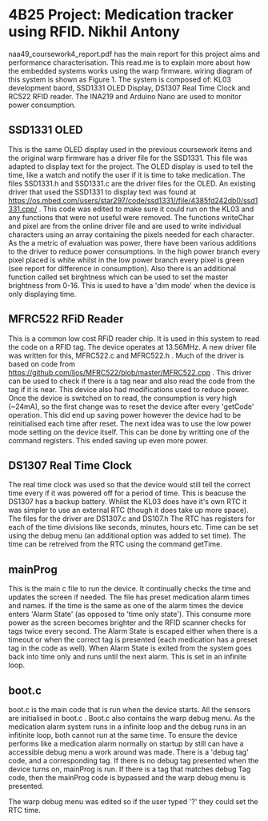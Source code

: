 # 4B25 Project: Medication tracker using RFID. Nikhil Antony

naa49_coursework4_report.pdf has the main report for this project aims and performance characterisation. This read.me is to explain more about how the embedded systems works using the warp firmware. wiring diagram of this system is shown as Figure 1. The system is composed of: KL03 development baord, SSD1331 OLED Display, DS1307 Real Time Clock and RC522 RFID reader. The INA219 and Arduino Nano are used to monitor power consumption.

## SSD1331 OLED

This is the same OLED display used in the previous coursework items and the original warp firmware has a driver file for the SSD1331. This file was adapted to display text for the project. The OLED display is used to tell the time, like a watch and notify the user if it is time to take medication. 
The files SSD1331.h and SSD1331.c are the driver files for the OLED. An existing driver that used the SSD1331 to display text was found at https://os.mbed.com/users/star297/code/ssd1331//file/4385fd242db0/ssd1331.cpp/ . This code was edited to make sure it could run on the KL03 and any functions that were not useful were removed. The functions writeChar and pixel are from the online driver file and are used to write individual characters using an array containing the pixels needed for each character. As the a metric of evaluation was power, there have been various additions to the driver to reduce power consumptions. In the high power branch every pixel placed is white whilst in the low power branch every pixel is green (see report for difference in consumption). Also there is an additional function called set birghtness which can be used to set the master brightness from 0-16. This is used to have a 'dim mode' when the device is only displaying time.

## MFRC522 RFiD Reader

This is a common low cost RFiD reader chip. It is used in this system to read the code on a RFID tag. The device operates at 13.56MHz. A new driver file was written for this, MFRC522.c and MFRC522.h . Much of the driver is based on code from https://github.com/ljos/MFRC522/blob/master/MFRC522.cpp . This driver can be used to check if there is a tag near and also read the code from the tag if it is near. This device also had modifications used to reduce power. Once the device is switched on to read, the consumption is very high (~24mA), so the first change was to reset the device after every 'getCode' operation. This did end up saving power however the device had to be reinitialised each time after reset. The next idea was to use the low power mode setting on the device itself. This can be done by writting one of the command registers. This ended saving up even more power. 

## DS1307 Real Time Clock

The real time clock was used so that the device would still tell the correct time every if it was powered off for a period of time. This is beacuse the DS1307 has a backup battery. Whilst the KL03 does have it's own RTC it was simpler to use an external RTC (though it does take up more space). The files for the driver are DS1307.c and DS107.h The RTC has registers for each of the time divisions like seconds, minutes, hours etc. Time can be set using the debug menu (an additional option was added to set time). The time can be retreived from the RTC using the command getTime.

## mainProg

This is the main c file to run the device. It continually checks the time and updates the screen if needed. The file has preset medication alarm times and names. If the time is the same as one of the alarm times the device enters 'Alarm State' (as opposed to 'time only state'). This consume more power as the screen becomes brighter and the RFID scanner checks for tags twice every second. The Alarm State is escaped either when there is a timeout or when the correct tag is presented (each medication has a preset tag in the code as well). When Alarm State is exited from the system goes back into time only and runs until the next alarm. This is set in an infinite loop.

## boot.c

boot.c is the main code that is run when the device starts. All the sensors are initialised in boot.c . Boot.c also contains the warp debug menu. As the medication alarm system runs in a infinite loop and the debug runs in an infitinite loop, both cannot run at the same time. To ensure the device performs like a medication alarm normally on startup by still can have a accessible debug menu a work around was made. There is a 'debug tag' code, and a corresponding tag. If there is no debug tag presented when the device turns on, mainProg is run. If there is a tag that matches debug Tag code, then the mainProg code is bypassed and the warp debug menu is presented.

The warp debug menu was edited so if the user typed '?' they could set the RTC time. 
